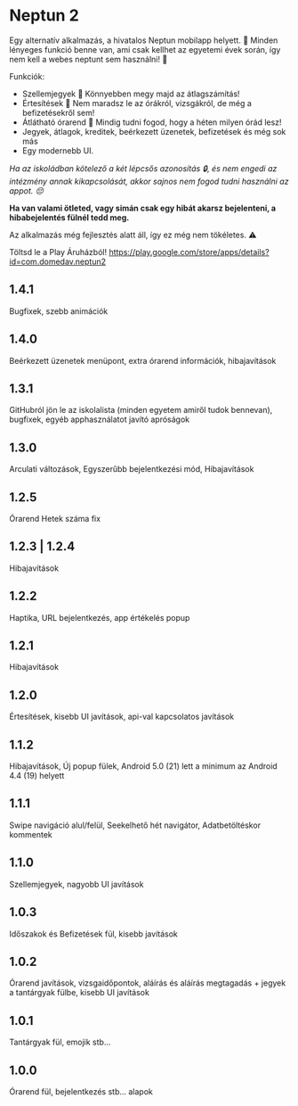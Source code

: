 # Neptun 2

Egy alternatív alkalmazás, a hivatalos Neptun mobilapp helyett. 📱
Minden lényeges funkció benne van, ami csak kellhet az egyetemi évek során, így nem kell a webes neptunt sem használni! 🥳

Funkciók:
-  Szellemjegyek 👻 Könnyebben megy majd az átlagszámítás!
- Értesítések 🫨 Nem maradsz le az órákról, vizsgákról, de még a befizetésekről sem!
- Átlátható órarend 📆 Mindig tudni fogod, hogy a héten milyen órád lesz!
- Jegyek, átlagok, kreditek, beérkezett üzenetek, befizetések és még sok más
- Egy modernebb UI.

*Ha az iskoládban kötelező a két lépcsős azonosítás 🔒, és nem engedi az intézmény annak kikapcsolását, akkor sajnos nem fogod tudni használni az appot. 😔*

**Ha van valami ötleted, vagy simán csak egy hibát akarsz bejelenteni, a hibabejelentés fülnél tedd meg.**

Az alkalmazás még fejlesztés alatt áll, így ez még nem tökéletes. ⚠️

Töltsd le a Play Áruházból!
https://play.google.com/store/apps/details?id=com.domedav.neptun2
## 1.4.1
Bugfixek, szebb animációk

## 1.4.0
Beérkezett üzenetek menüpont, extra órarend információk, hibajavítások

## 1.3.1
GitHubról jön le az iskolalista (minden egyetem amiről tudok bennevan), bugfixek, egyéb apphasználatot javító apróságok

## 1.3.0
Arculati változások, Egyszerűbb bejelentkezési mód, Hibajavítások

## 1.2.5
Órarend Hetek száma fix

## 1.2.3 | 1.2.4
Hibajavítások

## 1.2.2
Haptika, URL bejelentkezés, app értékelés popup

## 1.2.1
Hibajavítások

## 1.2.0
Értesítések, kisebb UI javítások, api-val kapcsolatos javítások

## 1.1.2
Hibajavítások, Új popup fülek, Android 5.0 (21) lett a minimum az Android 4.4 (19) helyett

## 1.1.1
Swipe navigáció alul/felül, Seekelhető hét navigátor, Adatbetöltéskor kommentek

## 1.1.0
Szellemjegyek, nagyobb UI javítások

## 1.0.3
Időszakok és Befizetések fül, kisebb javítások

## 1.0.2
Órarend javítások, vizsgaidőpontok, aláírás és aláírás megtagadás + jegyek a tantárgyak fülbe, kisebb UI javítások

## 1.0.1
Tantárgyak fül, emojik stb...

## 1.0.0
Órarend fül, bejelentkezés stb... alapok
